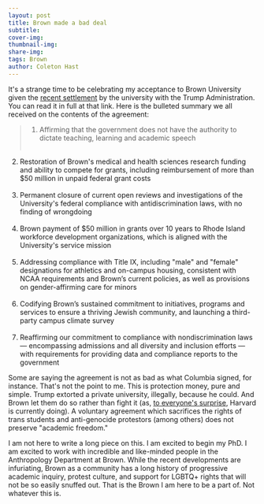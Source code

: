 ```yaml
---
layout: post
title: Brown made a bad deal
subtitle:
cover-img:
thumbnail-img:
share-img: 
tags: Brown
author: Coleton Hast
---
```



It's a strange time to be celebrating my acceptance to Brown University given the [recent settlement](https://www.brown.edu/news/2025-07-30/brown-united-states-resolution-agreement) by the university with the Trump Administration. You can read it in full at that link. Here is the bulleted summary we all received on the contents of the agreement:

> 1. Affirming that the government does not have the authority to dictate teaching, learning and academic speech<br><br>
2. Restoration of Brown's medical and health sciences research funding and ability to compete for grants, including reimbursement of more than $50 million in unpaid federal grant costs<br><br>
3. Permanent closure of current open reviews and investigations of the University's federal compliance with antidiscrimination laws, with no finding of wrongdoing<br><br>
4. Brown payment of $50 million in grants over 10 years to Rhode Island workforce development organizations, which is aligned with the University's service mission<br><br>
5. Addressing compliance with Title IX, including "male" and "female" designations for athletics and on-campus housing, consistent with NCAA requirements and Brown’s current policies, as well as provisions on gender-affirming care for minors<br><br>
6. Codifying Brown’s sustained commitment to initiatives, programs and services to ensure a thriving Jewish community, and launching a third-party campus climate survey<br><br>
7. Reaffirming our commitment to compliance with nondiscrimination laws — encompassing admissions and all diversity and inclusion efforts — with requirements for providing data and compliance reports to the government

Some are saying the agreement is not as bad as what Columbia signed, for instance. That's not the point to me. This is protection money, pure and simple.  Trump extorted a private university, illegally, because he could. And Brown let them do so rather than fight it (as, [to everyone's surprise](https://theonion.com/nation-cant-believe-it-on-harvards-side/), Harvard is currently doing). A voluntary agreement which sacrifices the rights of trans students and anti-genocide protestors (among others) does not preserve "academic freedom."

I am not here to write a long piece on this. I am excited to begin my PhD. I am excited to work with incredible and like-minded people in the Anthropology Department at Brown. While the recent developments are infuriating, Brown as a community has a long history of progressive academic inquiry, protest culture, and support for LGBTQ+ rights that will not be so easily snuffed out. That is the Brown I am here to be a part of. Not whatever this is.